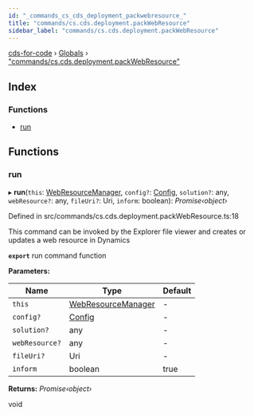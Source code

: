 ```yaml
---
id: "_commands_cs_cds_deployment_packwebresource_"
title: "commands/cs.cds.deployment.packWebResource"
sidebar_label: "commands/cs.cds.deployment.packWebResource"
---
```


[cds-for-code](../index.md) › [Globals](../globals.md) › ["commands/cs.cds.deployment.packWebResource"](_commands_cs_cds_deployment_packwebresource_.md)

## Index

### Functions

* [run](_commands_cs_cds_deployment_packwebresource_.md#run)

## Functions

###  run

▸ **run**(`this`: [WebResourceManager](../classes/_components_solutions_webresourcemanager_.webresourcemanager.md), `config?`: [Config](../interfaces/_api_cds_webapi_cdswebapi_.cdswebapi.config.md), `solution?`: any, `webResource?`: any, `fileUri?`: Uri, `inform`: boolean): *Promise‹object›*

Defined in src/commands/cs.cds.deployment.packWebResource.ts:18

This command can be invoked by the Explorer file viewer and creates or updates a web resource in Dynamics

**`export`** run command function

**Parameters:**

Name | Type | Default |
------ | ------ | ------ |
`this` | [WebResourceManager](../classes/_components_solutions_webresourcemanager_.webresourcemanager.md) | - |
`config?` | [Config](../interfaces/_api_cds_webapi_cdswebapi_.cdswebapi.config.md) | - |
`solution?` | any | - |
`webResource?` | any | - |
`fileUri?` | Uri | - |
`inform` | boolean | true |

**Returns:** *Promise‹object›*

void
